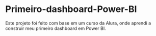 # Primeiro-dashboard-Power-BI
Este projeto foi feito com base em um curso da Alura, onde aprendi a construir meu primeiro dashboard em Power BI.
